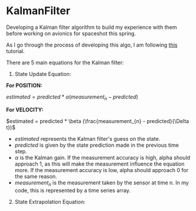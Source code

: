 # KalmanFilter
Developing a Kalman filter algorithm to build my experience with them before working on avionics for spaceshot this spring.

As I go through the process of developing this algo, I am following [this](https://www.kalmanfilter.net/alphabeta.html) tutorial.

There are 5 main equations for the Kalman filter:

1. State Update Equation:

**For POSITION:**

$estimated = predicted * \alpha (measurement_{n} - predicted)$

**For VELOCITY:**

$estimated = predicted * \beta (\frac{measurement_{n} - predicted}{\Delta t})$


- $estimated$ represents the Kalman filter's guess on the state.
- $predicted$ is given by the state prediction made in the previous time step.
- $\alpha$ is the Kalman gain. If the measurement accuracy is high, alpha should approach 1, as this will make the measurement influence the equation more. If the measurement accuracy is low, alpha should approach 0 for the same reason.
- $measurement_n$ is the measurement taken by the sensor at time n. In my code, this is represented by a time series array.

2. State Extrapolation Equation:


